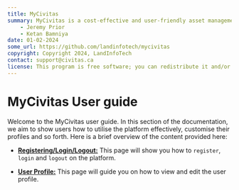 ```yaml
---
title: MyCivitas
summary: MyCivitas is a cost-effective and user-friendly asset management platform designed specifically for small communities. This comprehensive solution offers an all-inclusive and easy-to-use platform, empowering users to efficiently record and manage their assets within a powerful information system. With MyCivitas, communities can streamline their asset management processes, ensuring a seamless and effective approach to organising and overseeing their valuable resources.
    - Jeremy Prior
    - Ketan Bamniya
date: 01-02-2024
some_url: https://github.com/landinfotech/mycivitas
copyright: Copyright 2024, LandInfoTech
contact: support@civitas.ca
license: This program is free software; you can redistribute it and/or modify it under the terms of the GNU Affero General Public License as published by the Free Software Foundation; either version 3 of the License, or (at your option) any later version.
---
```



# MyCivitas User guide

Welcome to the MyCivitas user guide. In this section of the documentation, we aim to show users how to utilise the platform effectively, customise their profiles and so forth. Here is a brief overview of the content provided here:

* **[Registering/Login/Logout:](./register-login-logout.md)** This page will show you how to `register`, `login` and `logout` on the platform.

* **[User Profile:](./user-profile.md)** This page will guide you on how to view and edit the user profile.
